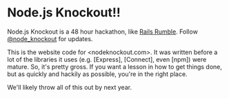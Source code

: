 Node.js Knockout!!
==================

Node.js Knockout is a 48 hour hackathon, like [Rails Rumble]. Follow
[@node_knockout] for updates.

This is the website code for <nodeknockout.com>. It was written before a lot of
the libraries it uses (e.g. [Express], [Connect], even [npm]) were mature. So,
it's pretty gross. If you want a lesson in how to get things done, but as
quickly and hackily as possible, you're in the right place.

We'll likely throw all of this out by next year.

[Rails Rumble]:http://railsrumble.com
[@node_knockout]:http://twitter.com/node_knockout
